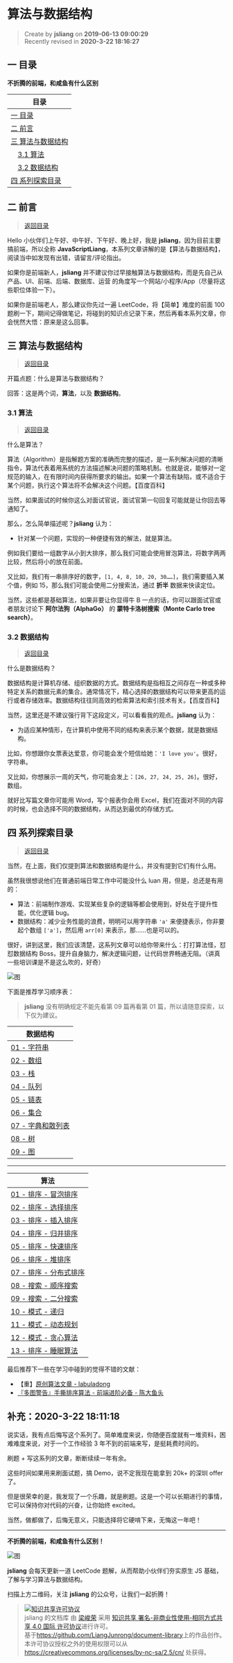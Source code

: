 算法与数据结构
===

> Create by **jsliang** on **2019-06-13 09:00:29**  
> Recently revised in **2020-3-22 18:16:27**

## <a name="chapter-one" id="chapter-one">一 目录</a>

**不折腾的前端，和咸鱼有什么区别**

| 目录 |
| --- | 
| [一 目录](#chapter-one) | 
| <a name="catalog-chapter-two" id="catalog-chapter-two"></a>[二 前言](#chapter-two) |
| <a name="catalog-chapter-three" id="catalog-chapter-three"></a>[三 算法与数据结构](#chapter-three) |
| &emsp;[3.1 算法](#chapter-three-one) |
| &emsp;[3.2 数据结构](#chapter-three-two) |
| <a name="catalog-chapter-four" id="catalog-chapter-four"></a>[四 系列探索目录](#chapter-four) |

## <a name="chapter-two" id="chapter-two">二 前言</a>

> [返回目录](#chapter-one)

Hello 小伙伴们上午好、中午好、下午好、晚上好，我是 **jsliang**，因为目前主要搞前端，所以全称 **JavaScriptLiang**，本系列文章讲解的是【算法与数据结构】，阅读当中如发现有出错，请留言/评论指出。

如果你是前端新人，**jsliang** 并不建议你过早接触算法与数据结构，而是先自己从 产品、UI、前端、后端、数据库、运营 的角度写一个网站/小程序/App（尽量将这些职位体验一下）。

如果你是前端老人，那么建议你先过一遍 LeetCode，将【简单】难度的前面 100 题刷一下，期间记得做笔记，将碰到的知识点记录下来，然后再看本系列文章，你会恍然大悟：原来是这么回事。

## <a name="chapter-three" id="chapter-three">三 算法与数据结构</a>

> [返回目录](#chapter-one)

开篇点题：什么是算法与数据结构？

回答：这是两个词，**算法**，以及 **数据结构**。

### <a name="chapter-three-one" id="chapter-three-one">3.1 算法</a>

> [返回目录](#chapter-one)

什么是算法？

算法（Algorithm）是指解题方案的准确而完整的描述，是一系列解决问题的清晰指令，算法代表着用系统的方法描述解决问题的策略机制。也就是说，能够对一定规范的输入，在有限时间内获得所要求的输出。如果一个算法有缺陷，或不适合于某个问题，执行这个算法将不会解决这个问题。【百度百科】

当然，如果面试的时候你这么对面试官说，面试官第一句回复可能就是让你回去等通知了。

那么，怎么简单描述呢？**jsliang** 认为：

* 针对某一个问题，实现的一种便捷有效的解法，就是算法。

例如我们要给一组数字从小到大排序，那么我们可能会使用冒泡算法，将数字两两比较，然后将小的放在前面。

又比如，我们有一串排序好的数字，`[1, 4, 8, 10, 20, 30……]`，我们需要插入某个值，例如 15，那么我们可能会使用二分搜索法，通过 **折半** 数据来快读定位。

当然，这些都是基础算法，如果非要让你显得牛 B 一点的话，你可以跟面试官或者朋友讨论下 **阿尔法狗（AlphaGo）** 的 **蒙特卡洛树搜索（Monte Carlo tree search）**。

### <a name="chapter-three-two" id="chapter-three-two">3.2 数据结构</a>

> [返回目录](#chapter-one)

什么是数据结构？

数据结构是计算机存储、组织数据的方式。数据结构是指相互之间存在一种或多种特定关系的数据元素的集合。通常情况下，精心选择的数据结构可以带来更高的运行或者存储效率。数据结构往往同高效的检索算法和索引技术有关。【百度百科】

当然，这里还是不建议强行背下这段定义，可以看看我的观点。**jsliang** 认为：

* 为适应某种情形，在计算机中使用不同的结构来表示某个数据，就是数据结构。

比如，你想跟你女票表达爱意，你可能会发个短信给她：`'I love you'`。很好，字符串。

又比如，你想展示一周的天气，你可能会发上：`[26, 27, 24, 25, 26]`。很好，数组。

就好比写篇文章你可能用 Word，写个报表你会用 Excel，我们在面对不同的内容的时候，也会选择不同的数据结构，从而达到最优的存储方式。

## <a name="chapter-four" id="chapter-four">四 系列探索目录</a>

> [返回目录](#chapter-one)

当然，在上面，我们仅提到算法和数据结构是什么，并没有提到它们有什么用。

虽然我很想说他们在普通前端日常工作中可能没什么 luan 用，但是，总还是有用的：

* 算法：前端制作游戏、实现某些复杂的逻辑等都会使用到，好处在于提升性能，优化逻辑 bug。
* 数据结构：减少业务性能的浪费，明明可以用字符串 `'a'` 来便捷表示，你非要起个数组 `['a']`，然后用 `arr[0]` 来表示，那……也是可以的。

很好，讲到这里，我们应该清楚，这系列文章可以给你带来什么：打打算法怪，怼怼数据结构 Boss，提升自身脑力，解决逻辑问题，让代码世界畅通无阻。（讲真一些培训课是不是这么吹的，好奇）

![图](../../../public-repertory/img/other-algorithms-and-data-structures-readme.png)

下面是推荐学习顺序表：

> **jsliang** 没有明确规定不能先看第 09 篇再看第 01 篇，所以请随意探索，以下仅为建议。

| 数据结构 |
| --- |
| [01 - 字符串](./数据结构-字符串.md) |
| [02 - 数组](./数据结构-数组.md) |
| [03 - 栈](./数据结构-栈.md) |
| [04 - 队列](./数据结构-队列.md) |
| [05 - 链表](./数据结构-链表.md) |
| [06 - 集合](./数据结构-集合.md) |
| [07 - 字典和散列表](./数据结构-字典和散列表.md) |
| [08 - 树](./数据结构-树.md) |
| [09 - 图](./数据结构-图.md) |
---

| 算法 |
| --- |
| [01 - 排序 - 冒泡排序](./算法-排序-冒泡排序.md) |
| [02 - 排序 - 选择排序](./算法-排序-选择排序.md) |
| [03 - 排序 - 插入排序](./算法-排序-插入排序.md) |
| [04 - 排序 - 归并排序](./算法-排序-归并排序.md) |
| [05 - 排序 - 快速排序](./算法-排序-归并排序.md) |
| [06 - 排序 - 堆排序](./算法-排序-堆排序.md) |
| [07 - 排序 - 分布式排序](./算法-排序-分布式排序.md) |
| [08 - 搜索 - 顺序搜索](./算法-搜索-顺序搜索.md) |
| [09 - 搜索 - 二分搜索](./算法-搜索-二分搜索.md) |
| [10 - 模式 - 递归](./算法-模式-递归.md) |
| [11 - 模式 - 动态规划](./算法-模式-动态规划.md) |
| [12 - 模式 - 贪心算法](./算法-模式-贪心算法.md) |
| [13 - 排序 - 睡眠算法](./算法-排序-睡眠算法.md) |

最后推荐下一些在学习中碰到的觉得不错的文献：

* 【重】[原创算法文章 - labuladong](https://labuladong.gitbook.io/algo/)
* [『多图警告』手撕排序算法 - 前端进阶必备 - 陈大鱼头](https://segmentfault.com/a/1190000019832018)

## 补充：2020-3-22 18:11:18

说实话，我有点后悔写这个系列了。简单难度来说，你随便百度就有一堆资料，困难难度来说，对于一个工作经验 3 年不到的前端来写，是挺耗费时间的。

刷题 + 写这系列的文章，断断续续一年有余。

这些时间如果用来刷面试题，搞 Demo，说不定我现在能拿到 20k+ 的深圳 offer 了。

但是很荣幸的是，我发现了一个乐趣，就是刷题。这是一个可以长期进行的事情，它可以保持你对代码的兴奋，让你始终 excited。

当然，做都做了，后悔无意义，只能选择将它硬啃下来，无悔这一年吧！

---

**不折腾的前端，和咸鱼有什么区别！**

![图](../../../public-repertory/img/z-small-wechat-public-address.jpg)

**jsliang** 会每天更新一道 LeetCode 题解，从而帮助小伙伴们夯实原生 JS 基础，了解与学习算法与数据结构。

扫描上方二维码，关注 **jsliang** 的公众号，让我们一起折腾！

> <a rel="license" href="http://creativecommons.org/licenses/by-nc-sa/4.0/"><img alt="知识共享许可协议" style="border-width:0" src="https://i.creativecommons.org/l/by-nc-sa/4.0/88x31.png" /></a><br /><span xmlns:dct="http://purl.org/dc/terms/" property="dct:title">jsliang 的文档库</span> 由 <a xmlns:cc="http://creativecommons.org/ns#" href="https://github.com/LiangJunrong/document-library" property="cc:attributionName" rel="cc:attributionURL">梁峻荣</a> 采用 <a rel="license" href="http://creativecommons.org/licenses/by-nc-sa/4.0/">知识共享 署名-非商业性使用-相同方式共享 4.0 国际 许可协议</a>进行许可。<br />基于<a xmlns:dct="http://purl.org/dc/terms/" href="https://github.com/LiangJunrong/document-library" rel="dct:source">https://github.com/LiangJunrong/document-library</a>上的作品创作。<br />本许可协议授权之外的使用权限可以从 <a xmlns:cc="http://creativecommons.org/ns#" href="https://creativecommons.org/licenses/by-nc-sa/2.5/cn/" rel="cc:morePermissions">https://creativecommons.org/licenses/by-nc-sa/2.5/cn/</a> 处获得。